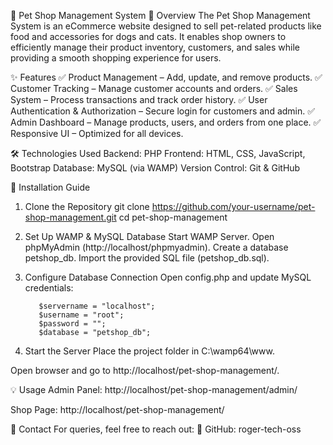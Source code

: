 🐾 Pet Shop Management System
📌 Overview
The Pet Shop Management System is an eCommerce website designed to sell pet-related products like food and accessories for dogs and cats. It enables shop owners to efficiently manage their product inventory, customers, and sales while providing a smooth shopping experience for users.

✨ Features
✅ Product Management – Add, update, and remove products.
✅ Customer Tracking – Manage customer accounts and orders.
✅ Sales System – Process transactions and track order history.
✅ User Authentication & Authorization – Secure login for customers and admin.
✅ Admin Dashboard – Manage products, users, and orders from one place.
✅ Responsive UI – Optimized for all devices.

🛠️ Technologies Used
Backend: PHP
Frontend: HTML, CSS, JavaScript, Bootstrap
Database: MySQL (via WAMP)
Version Control: Git & GitHub

🚀 Installation Guide
1. Clone the Repository
          git clone https://github.com/your-username/pet-shop-management.git
          cd pet-shop-management
2. Set Up WAMP & MySQL Database
          Start WAMP Server.
          Open phpMyAdmin (http://localhost/phpmyadmin).
          Create a database petshop_db.
          Import the provided SQL file (petshop_db.sql).

3. Configure Database Connection
Open config.php and update MySQL credentials:

          $servername = "localhost";
          $username = "root";
          $password = "";
          $database = "petshop_db";
   
5. Start the Server
Place the project folder in C:\wamp64\www\.

Open browser and go to http://localhost/pet-shop-management/.


💡 Usage
Admin Panel: http://localhost/pet-shop-management/admin/

Shop Page: http://localhost/pet-shop-management/



📧 Contact
For queries, feel free to reach out:
🐙 GitHub: roger-tech-oss

